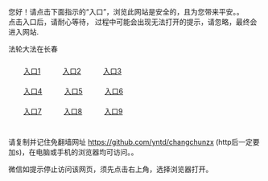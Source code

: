 您好！请点击下面指示的“入口”，浏览此网站是安全的，且为您带来平安。。 <br/>
点击入口后，请耐心等待， 过程中可能会出现无法打开的提示，请忽略，最终会进入网站. </br>

法轮大法在长春<br/>
<div style="padding:10px"><a style="margin:20px" target="_blank" href="https://d2ktjn8ceptudf.cloudfront.net/2Qpsp?bdgjdh" id="ccLink1" rel="nofollow">入口1</a> <a target="_blank" style="margin:20px" href="https://d1qe0pgkwic69u.cloudfront.net/2Qpsp?evkujoz" id="ccLink2" rel="nofollow">入口2</a> <a style="margin:20px" target="_blank" href="https://d2n8yf3ymu4qyw.cloudfront.net/2Qpsp?lrwgky" id="ccLink3" rel="nofollow">入口3</a></div>

<div style="padding:10px" ><a style="margin:20px" target="_blank" href="https://d2ktjn8ceptudf.cloudfront.net/2Qpsp?bdgjdh" id="ccLink4" rel="nofollow">入口4</a> <a style="margin:20px" href="https://d1qe0pgkwic69u.cloudfront.net/2Qpsp?evkujoz" target="_blank" id="ccLink5" rel="nofollow">入口5</a> <a style="margin:20px" href="https://d2n8yf3ymu4qyw.cloudfront.net/2Qpsp?lrwgky" target="_blank" id="ccLink6" rel="nofollow">入口6</a></div>

<div style="padding:10px"><a style="margin:20px" target="_blank" href="https://d2ktjn8ceptudf.cloudfront.net/2Qpsp?bdgjdh" id="ccLink7" rel="nofollow">入口7</a> <a style="margin:20px" href="https://d1qe0pgkwic69u.cloudfront.net/2Qpsp?evkujoz" target="_blank" id="ccLink8" rel="nofollow">入口8</a> <a style="margin:20px" target="_blank" href="https://d2n8yf3ymu4qyw.cloudfront.net/2Qpsp?lrwgky" id="ccLink9" rel="nofollow">入口9</a></div>

<br/>



请复制并记住免翻墙网址 https://github.com/yntd/changchunzx (http后一定要加s)，在电脑或手机的浏览器均可访问。。<br/>

微信如提示停止访问该网页，须先点击右上角，选择浏览器打开。
